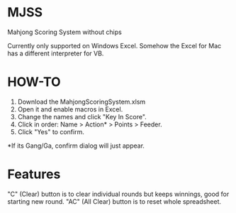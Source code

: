 MJSS
=

Mahjong Scoring System without chips

Currently only supported on Windows Excel.
Somehow the Excel for Mac has a different interpreter for VB.


HOW-TO
=
1. Download the MahjongScoringSystem.xlsm
2. Open it and enable macros in Excel.
3. Change the names and click "Key In Score".
4. Click in order: Name > Action* > Points > Feeder. 
5. Click "Yes" to confirm.


*If its Gang/Ga, confirm dialog will just appear.


Features
=
"C" (Clear) button is to clear individual rounds but keeps winnings, good for starting new round.
"AC" (All Clear) button is to reset whole spreadsheet.
